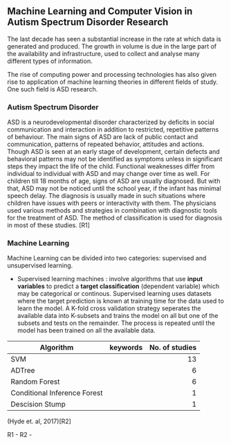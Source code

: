 ## Machine Learning and Computer Vision in Autism Spectrum Disorder Research 

The last decade has seen a substantial increase in the rate at which data is generated and produced. The growth in volume is due in the large part of the availability and infrastructure, used to collect and analyse many different types of information. 

The rise of computing power and processing technologies has also given rise to application of machine learning theories in different fields of study. One such field is ASD research. 

### Autism Spectrum Disorder
ASD is a neurodevelopmental disorder characterized by deficits in social communication and interaction in addition to restricted, repetitive patterns of behaviour. The main signs of ASD are lack of public contact and communication, patterns of repeated behavior, attitudes and actions. Though ASD is seen at an early stage of development, certain defects and behavioral patterns may not be identified as symptoms unless in significant steps they impact the life of the child. Functional weaknesses differ from individual to individual with ASD and may change over time as well. For children till 18 months of age, signs of ASD are usually diagnosed. But with that, ASD may not be noticed until the school year, if the infant has minimal speech delay. The diagnosis is usually made in such situations where children have issues with peers or interactivity with them. The physicians used various methods and strategies in combination with diagnostic tools for the treatment of ASD. The method of classification is used for diagnosis in most of these studies. [R1]

### Machine Learning
Machine Learning can be divided into two categories: supervised and unsupervised learning. 

- Supervised learning machines : involve algorithms that use __input variables__ to predict a __target classification__ (dependent variable) which may be categorical or continous. Supervised learning uses datasets where the target prediction is known at training time for the data used to learn the model. A K-fold cross validation strategy seperates the available data into K-subsets and trains the model on all but one of the subsets and tests on the remainder. The process is repeated until the model has been trained on all the available data. 


| Algorithm        | keywords           | No. of studies  |
| ------------- |:-------------:| -----:|
| SVM      |  | 13 |
| ADTree     |       |   6 |
| Random Forest     |       |   6 |
| Conditional Inference Forest      |       |   1 |
| Descision Stump      |      |   1 |

(Hyde et. al, 2017)[R2]


R1 - 
R2 - 
